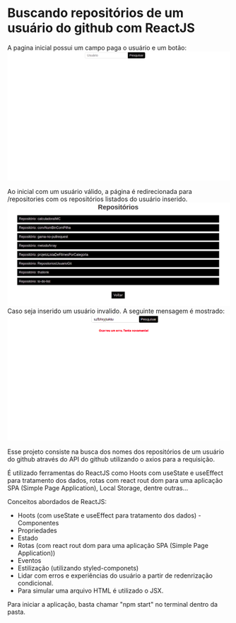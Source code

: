 # Buscando repositórios de um usuário do github com ReactJS

A pagina inicial possui um campo paga o usuário e um botão:
![Página inicial](./initialPage.png)

Ao inicial com um usuário válido, a página é redirecionada para /repositories com os repositórios listados do usuário inserido.
![Repositórios](./repositories.png)
Caso seja inserido um usuário invalido. A seguinte mensagem é mostrado:
![Erro](./error.png)

Esse projeto consiste na busca dos nomes dos repositórios de um usuário do github através do API do github utilizando o axios para a requisição.

É utilizado ferramentas do ReactJS como Hoots com useState e useEffect para tratamento dos dados, rotas com react rout dom para uma aplicação SPA (Simple Page Application), Local Storage, dentre outras...

Conceitos abordados de ReactJS:

- Hoots (com useState e useEffect para tratamento dos dados)
-Componentes
- Propriedades
- Estado
- Rotas (com react rout dom para uma aplicação SPA (Simple Page Application))
- Eventos
- Estilização (utilizando styled-componets)
- Lidar com erros e experiências do usuário a partir de redenrização condicional.
- Para simular uma arquivo HTML é utilizado o JSX.

Para iniciar a aplicação, basta chamar "npm start" no terminal dentro da pasta.
